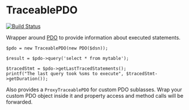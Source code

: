 # TraceablePDO

[![Build Status](https://travis-ci.org/maximebf/TraceablePDO.png?branch=master)](https://travis-ci.org/maximebf/TraceablePDO)

Wrapper around [PDO](http://php.net/manual/en/book.pdo.php) to provide information
about executed statements.

    $pdo = new TraceablePDO(new PDO($dsn));

    $result = $pdo->query('select * from mytable');

    $tracedStmt = $pdo->getLastTracedStatements();
    printf("The last query took %sms to execute", $tracedStmt->getDuration());

Also provides a `ProxyTraceablePDO` for custom PDO sublasses. Wrap your custom
PDO object inside it and property access and method calls will be forwarded.